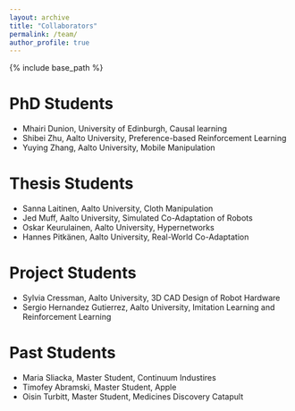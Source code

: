```yaml
---
layout: archive
title: "Collaborators"
permalink: /team/
author_profile: true
---
```


{% include base_path %}

PhD Students
======
 * Mhairi Dunion, University of Edinburgh, Causal learning
 * Shibei Zhu, Aalto University, Preference-based Reinforcement Learning
 * Yuying Zhang, Aalto University, Mobile Manipulation

Thesis Students
======
 * Sanna Laitinen, Aalto University, Cloth Manipulation
 * Jed Muff, Aalto University, Simulated Co-Adaptation of Robots
 * Oskar Keurulainen, Aalto University, Hypernetworks
 * Hannes Pitkänen, Aalto University, Real-World Co-Adaptation

 Project Students
======
  * Sylvia Cressman, Aalto University, 3D CAD Design of Robot Hardware
  * Sergio Hernandez Gutierrez, Aalto University, Imitation Learning and Reinforcement Learning

Past Students
======
 * Maria Sliacka, Master Student, Continuum Industires
 * Timofey Abramski, Master Student, Apple
 * Oisin Turbitt, Master Student, Medicines Discovery Catapult
